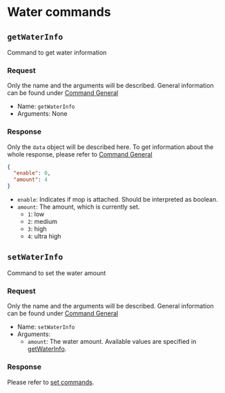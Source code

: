 # Water commands

## `getWaterInfo`

Command to get water information

### Request

Only the name and the arguments will be described. General information can be found under [Command General](general.md#request)

- Name: `getWaterInfo`
- Arguments: None

### Response

Only the `data` object will be described here.
To get information about the whole response, please refer to [Command General](general.md#response)

```json
{
  "enable": 0,
  "amount": 4
}
```

- `enable`: Indicates if mop is attached. Should be interpreted as boolean.
- `amount`: The amount, which is currently set.
  - `1`: low
  - `2`: medium
  - `3`: high
  - `4`: ultra high

## `setWaterInfo`

Command to set the water amount

### Request

Only the name and the arguments will be described. General information can be found under [Command General](general.md#request)

- Name: `setWaterInfo`
- Arguments:
  - `amount`: The water amount. Available values are specified in [getWaterInfo](#getwaterinfo).

### Response

Please refer to [set commands](general.md#set-commands).
